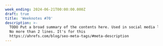 ```yaml
---
week_ending: 2024-06-21T00:00:00.000Z
draft: true
title: 'Weeknotes #70'
description: >-
  TODO Put a broad summary of the contents here. Used in social media links etc.
  No more than 2 lines. It's for this
  https://ahrefs.com/blog/seo-meta-tags/#meta-description
---
```


